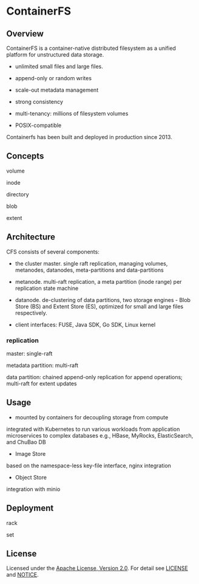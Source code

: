 # ContainerFS

## Overview

ContainerFS is a container-native distributed filesystem as a unified platform for unstructured data storage. 

* unlimited small files and large files.

* append-only or random writes

* scale-out metadata management

* strong consistency

* multi-tenancy: millions of filesystem volumes

* POSIX-compatible

Containerfs has been built and deployed in production since 2013.

## Concepts

volume

inode

directory

blob

extent

## Architecture

CFS consists of several components:

* the cluster master. single raft replication, managing volumes, metanodes, datanodes, meta-partitions and data-partitions

* metanode. multi-raft replication, a meta partition (inode range) per replication state machine

* datanode. de-clustering of data partitions, two storage engines - Blob Store (BS) and Extent Store (ES), optimized for small and large files respectively. 

* client interfaces: FUSE, Java SDK, Go SDK, Linux kernel

### replication

master: single-raft

metadata partition: multi-raft

data partition: chained append-only replication for append operations; multi-raft for extent updates

## Usage

* mounted by containers for decoupling storage from compute

integrated with Kubernetes to run various workloads from application microservices to complex databases e.g., HBase, MyRocks, ElasticSearch, and ChuBao DB

* Image Store

based on the namespace-less key-file interface, nginx integration

* Object Store

integration with minio

## Deployment

rack

set

## License

Licensed under the [Apache License, Version 2.0](http://www.apache.org/licenses/LICENSE-2.0).
For detail see [LICENSE](LICENSE) and [NOTICE](NOTICE).
